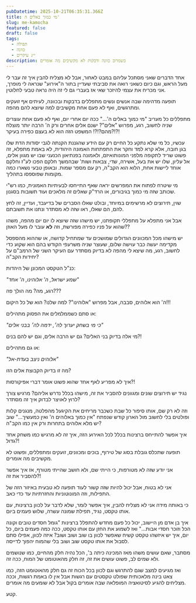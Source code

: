 ```yaml
---
pubDatetime: 2025-10-21T06:35:31.366Z
title: מי כמוך באלים ה'
slug: me-kamocha
featured: false
draft: false
tags:
  - תפילה
  - כוונה
  - י״ג עיקרים
description: כשמרוב כוונה ודבקות לא מקשיבים מה אומרים
---
```


אחד הדברים שאני מסתכל עליהם במבט לאחור, אבל לא מצליח להבין איך זה עבר לי מעל הראש,
וגם כיום כשאני רואה את סביבתי שעדיין בתור ה"אירוע" שנראה לי מופרך,
אני מכריח את עצמי להיזכר שאי אז בעברי גם לי זה היה נראה טבעי לחלוטין.

תופעה מדהימה שבה אנשים ונשים מתפללים בדבקות ובכוונה, לעיתים אף זועקים ומתרגשים, 
ואף לא פעם אחת מקשיבים למה שיוצא להם מהפה.

מתפללים כל מעריב "מי כמוך באלים ה'..." 
ככה יום אחרי יום, ואף לא פעם אחת עוצרים שניה לחשוב, 
רגע, מפרוש "אלים"?
ישנם אלים אחרים ורק ה' הרבה יותר מוצלח מהם?!?! המשפט הזה הוא לא בעצם כפירה בעיקר?!?!

עכשיו, כל מי שלא נתקע כל החיים רק עם הידע שהגננת הקנתה לגבי יסודות הדת שלו בגן חובה, 
אלא קרא למד וחקר את התפתחות האמונה היהודית, לא באמת מתפלא, 
זה פשוט שריד לתקופה מלפני המונותואיזם, 
ולאמונה בפנתיאון הכנעני שבו יש מגוון אלים, אל עליון, שלו יש את בעל, אשירה, שדי, 
צבאות ושות' שבהמשך חלקם הפכו לע"ז וחלקם אוחד ליישות אחת, 
הלוא הוא הקב"ה, רק עם מספר שמות. ובאופן טבעי נשארו כמה מקומות שפוספסו בתהליך.

מי שיטרח לפתוח את המפרשים יראה שאף התייחסו לבעיתיות האמונית, 
כמו רש"י שכותב שזה מי כמוך בגיבורים, או הרד"ק שאלים זה מלאכים ועוד תשובות בסגנון.

שוין, תירוצים לא מרשימים במיוחד, ובולט שאלו הסברים של בדיעבד, 
ועדיין, זה לחץ להם, הם שאלו, ראו שזה לא מסתדר ונתנו את תשובתם.

אבל אני מתפלא על מתפללי תקופתנו, יש מישהו שזה שיוצא לו יום יום מהפה, 
משהו שהוא על פניו כפירה מפורשת, וזה **לא** עובר לו מעל האוזן??

יש מישהו מכל המכוונים הגדולים שמושכים עד שמתחיל קדושה,
או שההוא מהספסל מקדימה יעשה כבר עוישה שלום,
שעוצר שניה משרעפי הקודש בהם הוא שקוע כדי  לחשוב, רגע, 
מה שיצא לי מהפה לא בדיוק מסתדר עם העיקר השני של הרמב"ם על יחידות הקב"ה?

כנ"ל הטקסט המכונן של היהדות:

_"שמע ישראל, ה' אלוהינו, ה' אחד"_

רגע, מה? מה הולך פה???

ה' הוא אלוהים, סבבה, אבל מפרוש "אלוהינו"? למה שלנו? הוא של כל היקום!!!

או סתם כשממלמלים את הפסוק מתהילים:

_"כי מי בשחק יערוך לה׳, ידמה לה׳ בבני אלים"_

מי אלה בדיוק בני האלים? גם יש הרבה אלים, וגם יש להם בנים?!

או גם מתהילים:

_"אלוהים ניצב בעדת-אל"_

מה זו בדיוק הקבוצת אלים הזו?

איך לא מפריע לאף אחד שהוא פשוט אומר דברי אפיקורסות?!

נגיד יש תירוצים שונים ומגוונים להסביר את זה, 
מישהו בכלל נדרש אליהם? מרגיש צורך לרוץ לאויצר לבדוק איך זה מסתדר?

וזה לא רק שם, אותו סיפור כל שבת כשכבר מריחים את הקיגעל מהפלטה, 
מנגנים קלות ופולטים בלי לחשוב מול הארון קודש שנפתח 
"אין כמוך באלוהים ה' ואין כמעשיך..." שוב יש מלא אלוהים בתחרות ורק אין כמו הקב"ה?

איך אפשר להתייחס ברצינות בכלל לכל האירוע הזה, איך זה לא מרגיש כמו משחק אחד גדול?!

תופעה שתכלס גובלת בסוג של טירוף, בוכים ומכוונים, זועקים ומתפללים, ופשוט לא מקשיבים מה אומרים.

אני יודע שזה לא מטורפות, כי הייתי שם, ולא חושב שהייתי מטורף, אז איך אפשר להסביר את זה?!

אני לא בטוח, אבל יכול להיות שזה קשור לעוד תופעה לא טבעית באיזור הזה של התפילות, וזה המונוטוניות והחזרתיות עד כדי כאב.

כי באותה מידה אני לא מצליח להבין, איך אפשר לומר, שלא לדבר על לכוון ברצינות, 
עם אותו טקסט, נגיד, תפילת שמונה עשרה, שלוש פעמים ביום.

איך בן אדם מן היישוב, 
יכול כל פעם מחדש להתפלל ברצינות "גומל חסדים טובים וקונה הכל וזוכר חסדי אבות..." 
ואז לשמוע את החזן עם אותו טקסט, ככה כמה פעמים ביום, כל יום, 
איך יש איזשהו טקסט קשיח שאפשר לכוון בו שוב ושוב ושוב? 
איזה לכוון, אפילו סתם לסבול את אותו טקסט שוב ושוב בלי שהמוח יהפוך לדייסה.

מסתבר, שאם עושים משהו מאז המכינה כיתה ב', הכל נהיה חלק מהחיים, 
כמו שנושמים ולא שמים לב, פשוט עושים את זה, זה חלק מהאוטומט של המוח, ככה זה.

ואז מגיעים למצב שגם להתרגש וגם לכוון בכל הכוח זה גם חלק מהאוטומט הזה, 
כמו צאט בינה מלאכותית שפולט טקסטים עם רגשות אבל אין לו באמת רגשות, 
וככה מצליחים להגיע לסיטואציה המופלאה שבה אומרים בקול אבל לא שומעים מה אומרים.

קטע.